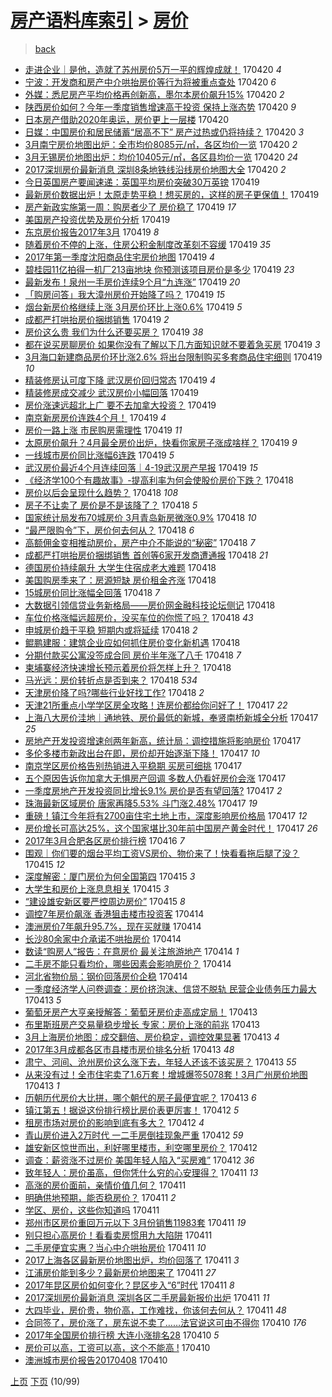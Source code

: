 [房产语料库索引](../../README.md)  > [房价](房价.md)
====
> [back](../README.md)

- [走进企业｜是他，造就了苏州房价5万一平的辉煌成就！](http://jkwz.applinzi.com/ittc/6958661145215894532.html#%E8%B5%B0%E8%BF%9B%E4%BC%81%E4%B8%9A%EF%BD%9C%E6%98%AF%E4%BB%96%EF%BC%8C%E9%80%A0%E5%B0%B1%E4%BA%86%E8%8B%8F%E5%B7%9E%E6%88%BF%E4%BB%B75%E4%B8%87%E4%B8%80%E5%B9%B3%E7%9A%84%E8%BE%89%E7%85%8C%E6%88%90%E5%B0%B1%EF%BC%81) 170420 *4* 
- [宁波：开发商和房产中介哄抬房价等行为将被重点查处](http://jkwz.applinzi.com/ittc/6958636652128896005.html#%E5%AE%81%E6%B3%A2%EF%BC%9A%E5%BC%80%E5%8F%91%E5%95%86%E5%92%8C%E6%88%BF%E4%BA%A7%E4%B8%AD%E4%BB%8B%E5%93%84%E6%8A%AC%E6%88%BF%E4%BB%B7%E7%AD%89%E8%A1%8C%E4%B8%BA%E5%B0%86%E8%A2%AB%E9%87%8D%E7%82%B9%E6%9F%A5%E5%A4%84) 170420 *6* 
- [外媒：悉尼房产平均价格再创新高，墨尔本房价飙升15%](http://jkwz.applinzi.com/ittc/6958633181791126533.html#%E5%A4%96%E5%AA%92%EF%BC%9A%E6%82%89%E5%B0%BC%E6%88%BF%E4%BA%A7%E5%B9%B3%E5%9D%87%E4%BB%B7%E6%A0%BC%E5%86%8D%E5%88%9B%E6%96%B0%E9%AB%98%EF%BC%8C%E5%A2%A8%E5%B0%94%E6%9C%AC%E6%88%BF%E4%BB%B7%E9%A3%99%E5%8D%8715%25) 170420 *2* 
- [陕西房价如何？今年一季度销售增速高于投资 保持上涨态势](http://jkwz.applinzi.com/ittc/6958620629816312837.html#%E9%99%95%E8%A5%BF%E6%88%BF%E4%BB%B7%E5%A6%82%E4%BD%95%EF%BC%9F%E4%BB%8A%E5%B9%B4%E4%B8%80%E5%AD%A3%E5%BA%A6%E9%94%80%E5%94%AE%E5%A2%9E%E9%80%9F%E9%AB%98%E4%BA%8E%E6%8A%95%E8%B5%84+%E4%BF%9D%E6%8C%81%E4%B8%8A%E6%B6%A8%E6%80%81%E5%8A%BF) 170420 *9* 
- [日本房产借助2020年奥运，房价更上一层楼](http://jkwz.applinzi.com/ittc/6958620490485728260.html#%E6%97%A5%E6%9C%AC%E6%88%BF%E4%BA%A7%E5%80%9F%E5%8A%A92020%E5%B9%B4%E5%A5%A5%E8%BF%90%EF%BC%8C%E6%88%BF%E4%BB%B7%E6%9B%B4%E4%B8%8A%E4%B8%80%E5%B1%82%E6%A5%BC) 170420  
- [日媒：中国房价和居民储蓄“居高不下” 房产过热或仍将持续？](http://jkwz.applinzi.com/ittc/6958571760243966981.html#%E6%97%A5%E5%AA%92%EF%BC%9A%E4%B8%AD%E5%9B%BD%E6%88%BF%E4%BB%B7%E5%92%8C%E5%B1%85%E6%B0%91%E5%82%A8%E8%93%84%E2%80%9C%E5%B1%85%E9%AB%98%E4%B8%8D%E4%B8%8B%E2%80%9D+%E6%88%BF%E4%BA%A7%E8%BF%87%E7%83%AD%E6%88%96%E4%BB%8D%E5%B0%86%E6%8C%81%E7%BB%AD%EF%BC%9F) 170420 *3* 
- [3月南宁房价地图出炉：全市均价8085元/㎡，各区均价一览](http://jkwz.applinzi.com/ittc/6958566446350205957.html#3%E6%9C%88%E5%8D%97%E5%AE%81%E6%88%BF%E4%BB%B7%E5%9C%B0%E5%9B%BE%E5%87%BA%E7%82%89%EF%BC%9A%E5%85%A8%E5%B8%82%E5%9D%87%E4%BB%B78085%E5%85%83%2F%E3%8E%A1%EF%BC%8C%E5%90%84%E5%8C%BA%E5%9D%87%E4%BB%B7%E4%B8%80%E8%A7%88) 170420 *2* 
- [3月无锡房价地图出炉：均价10405元/㎡，各区县均价一览](http://jkwz.applinzi.com/ittc/6958566055306855428.html#3%E6%9C%88%E6%97%A0%E9%94%A1%E6%88%BF%E4%BB%B7%E5%9C%B0%E5%9B%BE%E5%87%BA%E7%82%89%EF%BC%9A%E5%9D%87%E4%BB%B710405%E5%85%83%2F%E3%8E%A1%EF%BC%8C%E5%90%84%E5%8C%BA%E5%8E%BF%E5%9D%87%E4%BB%B7%E4%B8%80%E8%A7%88) 170420 *24* 
- [2017深圳房价最新消息 深圳8条地铁线沿线房价地图大全](http://jkwz.applinzi.com/ittc/6958520308188316676.html#2017%E6%B7%B1%E5%9C%B3%E6%88%BF%E4%BB%B7%E6%9C%80%E6%96%B0%E6%B6%88%E6%81%AF+%E6%B7%B1%E5%9C%B38%E6%9D%A1%E5%9C%B0%E9%93%81%E7%BA%BF%E6%B2%BF%E7%BA%BF%E6%88%BF%E4%BB%B7%E5%9C%B0%E5%9B%BE%E5%A4%A7%E5%85%A8) 170420 *2* 
- [今日英国房产要闻速递：英国平均房价突破30万英镑](http://jkwz.applinzi.com/ittc/6958388652672549892.html#%E4%BB%8A%E6%97%A5%E8%8B%B1%E5%9B%BD%E6%88%BF%E4%BA%A7%E8%A6%81%E9%97%BB%E9%80%9F%E9%80%92%EF%BC%9A%E8%8B%B1%E5%9B%BD%E5%B9%B3%E5%9D%87%E6%88%BF%E4%BB%B7%E7%AA%81%E7%A0%B430%E4%B8%87%E8%8B%B1%E9%95%91) 170419  
- [最新房价数据出炉！太原走势平稳！想买房的，这样的房子更保值！](http://jkwz.applinzi.com/ittc/6958363959873766404.html#%E6%9C%80%E6%96%B0%E6%88%BF%E4%BB%B7%E6%95%B0%E6%8D%AE%E5%87%BA%E7%82%89%EF%BC%81%E5%A4%AA%E5%8E%9F%E8%B5%B0%E5%8A%BF%E5%B9%B3%E7%A8%B3%EF%BC%81%E6%83%B3%E4%B9%B0%E6%88%BF%E7%9A%84%EF%BC%8C%E8%BF%99%E6%A0%B7%E7%9A%84%E6%88%BF%E5%AD%90%E6%9B%B4%E4%BF%9D%E5%80%BC%EF%BC%81) 170419  
- [房产新政实施第一周：购房者少了 房价稳了](http://jkwz.applinzi.com/ittc/6958335838160159749.html#%E6%88%BF%E4%BA%A7%E6%96%B0%E6%94%BF%E5%AE%9E%E6%96%BD%E7%AC%AC%E4%B8%80%E5%91%A8%EF%BC%9A%E8%B4%AD%E6%88%BF%E8%80%85%E5%B0%91%E4%BA%86+%E6%88%BF%E4%BB%B7%E7%A8%B3%E4%BA%86) 170419 *17* 
- [美国房产投资优势及房价分析](http://jkwz.applinzi.com/ittc/6958312651510776836.html#%E7%BE%8E%E5%9B%BD%E6%88%BF%E4%BA%A7%E6%8A%95%E8%B5%84%E4%BC%98%E5%8A%BF%E5%8F%8A%E6%88%BF%E4%BB%B7%E5%88%86%E6%9E%90) 170419  
- [东京房价报告2017年3月](http://jkwz.applinzi.com/ittc/6958300658011735045.html#%E4%B8%9C%E4%BA%AC%E6%88%BF%E4%BB%B7%E6%8A%A5%E5%91%8A2017%E5%B9%B43%E6%9C%88) 170419 *8* 
- [随着房价不停的上涨，住房公积金制度改革刻不容缓](http://jkwz.applinzi.com/ittc/6958295422698259460.html#%E9%9A%8F%E7%9D%80%E6%88%BF%E4%BB%B7%E4%B8%8D%E5%81%9C%E7%9A%84%E4%B8%8A%E6%B6%A8%EF%BC%8C%E4%BD%8F%E6%88%BF%E5%85%AC%E7%A7%AF%E9%87%91%E5%88%B6%E5%BA%A6%E6%94%B9%E9%9D%A9%E5%88%BB%E4%B8%8D%E5%AE%B9%E7%BC%93) 170419 *35* 
- [2017年第一季度沈阳商品住宅房价地图](http://jkwz.applinzi.com/ittc/6958293893845091333.html#2017%E5%B9%B4%E7%AC%AC%E4%B8%80%E5%AD%A3%E5%BA%A6%E6%B2%88%E9%98%B3%E5%95%86%E5%93%81%E4%BD%8F%E5%AE%85%E6%88%BF%E4%BB%B7%E5%9C%B0%E5%9B%BE) 170419 *4* 
- [碧桂园11亿拍得一机厂213亩地块 你预测该项目房价是多少](http://jkwz.applinzi.com/ittc/6958293741608633349.html#%E7%A2%A7%E6%A1%82%E5%9B%AD11%E4%BA%BF%E6%8B%8D%E5%BE%97%E4%B8%80%E6%9C%BA%E5%8E%82213%E4%BA%A9%E5%9C%B0%E5%9D%97+%E4%BD%A0%E9%A2%84%E6%B5%8B%E8%AF%A5%E9%A1%B9%E7%9B%AE%E6%88%BF%E4%BB%B7%E6%98%AF%E5%A4%9A%E5%B0%91) 170419 *23* 
- [最新发布！泉州一手房价连续9个月“九连涨”](http://jkwz.applinzi.com/ittc/6958288849426973700.html#%E6%9C%80%E6%96%B0%E5%8F%91%E5%B8%83%EF%BC%81%E6%B3%89%E5%B7%9E%E4%B8%80%E6%89%8B%E6%88%BF%E4%BB%B7%E8%BF%9E%E7%BB%AD9%E4%B8%AA%E6%9C%88%E2%80%9C%E4%B9%9D%E8%BF%9E%E6%B6%A8%E2%80%9D) 170419 *20* 
- [「购房问答」我大漳州房价开始降了吗？](http://jkwz.applinzi.com/ittc/6958282433769243653.html#%E3%80%8C%E8%B4%AD%E6%88%BF%E9%97%AE%E7%AD%94%E3%80%8D%E6%88%91%E5%A4%A7%E6%BC%B3%E5%B7%9E%E6%88%BF%E4%BB%B7%E5%BC%80%E5%A7%8B%E9%99%8D%E4%BA%86%E5%90%97%EF%BC%9F) 170419 *15* 
- [烟台新房价格继续上涨 3月房价环比上涨0.6%](http://jkwz.applinzi.com/ittc/6958268620806292485.html#%E7%83%9F%E5%8F%B0%E6%96%B0%E6%88%BF%E4%BB%B7%E6%A0%BC%E7%BB%A7%E7%BB%AD%E4%B8%8A%E6%B6%A8+3%E6%9C%88%E6%88%BF%E4%BB%B7%E7%8E%AF%E6%AF%94%E4%B8%8A%E6%B6%A80.6%25) 170419 *5* 
- [成都严打哄抬房价捆绑销售](http://jkwz.applinzi.com/ittc/6958202339394585604.html#%E6%88%90%E9%83%BD%E4%B8%A5%E6%89%93%E5%93%84%E6%8A%AC%E6%88%BF%E4%BB%B7%E6%8D%86%E7%BB%91%E9%94%80%E5%94%AE) 170419 *2* 
- [房价这么贵 我们为什么还要买房？](http://jkwz.applinzi.com/ittc/6958215486213981189.html#%E6%88%BF%E4%BB%B7%E8%BF%99%E4%B9%88%E8%B4%B5+%E6%88%91%E4%BB%AC%E4%B8%BA%E4%BB%80%E4%B9%88%E8%BF%98%E8%A6%81%E4%B9%B0%E6%88%BF%EF%BC%9F) 170419 *38* 
- [都在说买房聊房价 如果你没有了解以下几方面知识就不要着急买房](http://jkwz.applinzi.com/ittc/6958209953927005188.html#%E9%83%BD%E5%9C%A8%E8%AF%B4%E4%B9%B0%E6%88%BF%E8%81%8A%E6%88%BF%E4%BB%B7+%E5%A6%82%E6%9E%9C%E4%BD%A0%E6%B2%A1%E6%9C%89%E4%BA%86%E8%A7%A3%E4%BB%A5%E4%B8%8B%E5%87%A0%E6%96%B9%E9%9D%A2%E7%9F%A5%E8%AF%86%E5%B0%B1%E4%B8%8D%E8%A6%81%E7%9D%80%E6%80%A5%E4%B9%B0%E6%88%BF) 170419 *3* 
- [3月海口新建商品房价环比涨2.6% 将出台限制购买多套商品住宅细则](http://jkwz.applinzi.com/ittc/6958184139642635269.html#3%E6%9C%88%E6%B5%B7%E5%8F%A3%E6%96%B0%E5%BB%BA%E5%95%86%E5%93%81%E6%88%BF%E4%BB%B7%E7%8E%AF%E6%AF%94%E6%B6%A82.6%25+%E5%B0%86%E5%87%BA%E5%8F%B0%E9%99%90%E5%88%B6%E8%B4%AD%E4%B9%B0%E5%A4%9A%E5%A5%97%E5%95%86%E5%93%81%E4%BD%8F%E5%AE%85%E7%BB%86%E5%88%99) 170419 *10* 
- [精装修房认可度下降 武汉房价回归常态](http://jkwz.applinzi.com/ittc/6958178666835084292.html#%E7%B2%BE%E8%A3%85%E4%BF%AE%E6%88%BF%E8%AE%A4%E5%8F%AF%E5%BA%A6%E4%B8%8B%E9%99%8D+%E6%AD%A6%E6%B1%89%E6%88%BF%E4%BB%B7%E5%9B%9E%E5%BD%92%E5%B8%B8%E6%80%81) 170419 *4* 
- [精装修房成交减少 武汉房价小幅回落](http://jkwz.applinzi.com/ittc/6958178666927358981.html#%E7%B2%BE%E8%A3%85%E4%BF%AE%E6%88%BF%E6%88%90%E4%BA%A4%E5%87%8F%E5%B0%91+%E6%AD%A6%E6%B1%89%E6%88%BF%E4%BB%B7%E5%B0%8F%E5%B9%85%E5%9B%9E%E8%90%BD) 170419  
- [房价涨速远超北上广 要不去加拿大投资？](http://jkwz.applinzi.com/ittc/6958176957496820740.html#%E6%88%BF%E4%BB%B7%E6%B6%A8%E9%80%9F%E8%BF%9C%E8%B6%85%E5%8C%97%E4%B8%8A%E5%B9%BF+%E8%A6%81%E4%B8%8D%E5%8E%BB%E5%8A%A0%E6%8B%BF%E5%A4%A7%E6%8A%95%E8%B5%84%EF%BC%9F) 170419  
- [南京新房房价连跌4个月！](http://jkwz.applinzi.com/ittc/6958172714396288004.html#%E5%8D%97%E4%BA%AC%E6%96%B0%E6%88%BF%E6%88%BF%E4%BB%B7%E8%BF%9E%E8%B7%8C4%E4%B8%AA%E6%9C%88%EF%BC%81) 170419 *4* 
- [房价一路上涨 市民购房需理性](http://jkwz.applinzi.com/ittc/6958169837141509125.html#%E6%88%BF%E4%BB%B7%E4%B8%80%E8%B7%AF%E4%B8%8A%E6%B6%A8+%E5%B8%82%E6%B0%91%E8%B4%AD%E6%88%BF%E9%9C%80%E7%90%86%E6%80%A7) 170419 *11* 
- [太原房价飙升？4月最全房价出炉，快看你家房子涨成啥样？](http://jkwz.applinzi.com/ittc/6958169343954256901.html#%E5%A4%AA%E5%8E%9F%E6%88%BF%E4%BB%B7%E9%A3%99%E5%8D%87%EF%BC%9F4%E6%9C%88%E6%9C%80%E5%85%A8%E6%88%BF%E4%BB%B7%E5%87%BA%E7%82%89%EF%BC%8C%E5%BF%AB%E7%9C%8B%E4%BD%A0%E5%AE%B6%E6%88%BF%E5%AD%90%E6%B6%A8%E6%88%90%E5%95%A5%E6%A0%B7%EF%BC%9F) 170419 *9* 
- [一线城市房价同比涨幅6连跌](http://jkwz.applinzi.com/ittc/6958162321548510212.html#%E4%B8%80%E7%BA%BF%E5%9F%8E%E5%B8%82%E6%88%BF%E4%BB%B7%E5%90%8C%E6%AF%94%E6%B6%A8%E5%B9%856%E8%BF%9E%E8%B7%8C) 170419 *5* 
- [武汉房价最近4个月连续回落｜4-19武汉房产早报](http://jkwz.applinzi.com/ittc/6958147732249248772.html#%E6%AD%A6%E6%B1%89%E6%88%BF%E4%BB%B7%E6%9C%80%E8%BF%914%E4%B8%AA%E6%9C%88%E8%BF%9E%E7%BB%AD%E5%9B%9E%E8%90%BD%EF%BD%9C4-19%E6%AD%A6%E6%B1%89%E6%88%BF%E4%BA%A7%E6%97%A9%E6%8A%A5) 170419 *15* 
- [《经济学100个有趣故事》-提高利率为何会使股价房价下跌？](http://jkwz.applinzi.com/ittc/6958007656974386180.html#%E3%80%8A%E7%BB%8F%E6%B5%8E%E5%AD%A6100%E4%B8%AA%E6%9C%89%E8%B6%A3%E6%95%85%E4%BA%8B%E3%80%8B-%E6%8F%90%E9%AB%98%E5%88%A9%E7%8E%87%E4%B8%BA%E4%BD%95%E4%BC%9A%E4%BD%BF%E8%82%A1%E4%BB%B7%E6%88%BF%E4%BB%B7%E4%B8%8B%E8%B7%8C%EF%BC%9F) 170418  
- [房价以后会呈现什么趋势？](http://jkwz.applinzi.com/ittc/6957985101118964741.html#%E6%88%BF%E4%BB%B7%E4%BB%A5%E5%90%8E%E4%BC%9A%E5%91%88%E7%8E%B0%E4%BB%80%E4%B9%88%E8%B6%8B%E5%8A%BF%EF%BC%9F) 170418 *108* 
- [房子不让卖了 房价是不是该降了？](http://jkwz.applinzi.com/ittc/6957971036036400132.html#%E6%88%BF%E5%AD%90%E4%B8%8D%E8%AE%A9%E5%8D%96%E4%BA%86+%E6%88%BF%E4%BB%B7%E6%98%AF%E4%B8%8D%E6%98%AF%E8%AF%A5%E9%99%8D%E4%BA%86%EF%BC%9F) 170418 *5* 
- [国家统计局发布70城房价 3月青岛新房微涨0.9%](http://jkwz.applinzi.com/ittc/6957926955608441860.html#%E5%9B%BD%E5%AE%B6%E7%BB%9F%E8%AE%A1%E5%B1%80%E5%8F%91%E5%B8%8370%E5%9F%8E%E6%88%BF%E4%BB%B7+3%E6%9C%88%E9%9D%92%E5%B2%9B%E6%96%B0%E6%88%BF%E5%BE%AE%E6%B6%A80.9%25) 170418 *10* 
- [“最严限购令”下，房价何去何从？](http://jkwz.applinzi.com/ittc/6957923329209009156.html#%E2%80%9C%E6%9C%80%E4%B8%A5%E9%99%90%E8%B4%AD%E4%BB%A4%E2%80%9D%E4%B8%8B%EF%BC%8C%E6%88%BF%E4%BB%B7%E4%BD%95%E5%8E%BB%E4%BD%95%E4%BB%8E%EF%BC%9F) 170418 *6* 
- [高额佣金变相推动房价，房产中介不能说的“秘密”](http://jkwz.applinzi.com/ittc/6957904725763687429.html#%E9%AB%98%E9%A2%9D%E4%BD%A3%E9%87%91%E5%8F%98%E7%9B%B8%E6%8E%A8%E5%8A%A8%E6%88%BF%E4%BB%B7%EF%BC%8C%E6%88%BF%E4%BA%A7%E4%B8%AD%E4%BB%8B%E4%B8%8D%E8%83%BD%E8%AF%B4%E7%9A%84%E2%80%9C%E7%A7%98%E5%AF%86%E2%80%9D) 170418 *7* 
- [成都严打哄抬房价捆绑销售 首创等6家开发商遭通报](http://jkwz.applinzi.com/ittc/6957904420560962565.html#%E6%88%90%E9%83%BD%E4%B8%A5%E6%89%93%E5%93%84%E6%8A%AC%E6%88%BF%E4%BB%B7%E6%8D%86%E7%BB%91%E9%94%80%E5%94%AE+%E9%A6%96%E5%88%9B%E7%AD%896%E5%AE%B6%E5%BC%80%E5%8F%91%E5%95%86%E9%81%AD%E9%80%9A%E6%8A%A5) 170418 *21* 
- [德国房价持续飙升 大学生住宿成老大难题](http://jkwz.applinzi.com/ittc/6957883146543563780.html#%E5%BE%B7%E5%9B%BD%E6%88%BF%E4%BB%B7%E6%8C%81%E7%BB%AD%E9%A3%99%E5%8D%87+%E5%A4%A7%E5%AD%A6%E7%94%9F%E4%BD%8F%E5%AE%BF%E6%88%90%E8%80%81%E5%A4%A7%E9%9A%BE%E9%A2%98) 170418  
- [美国购房季来了：房源短缺 房价租金齐涨](http://jkwz.applinzi.com/ittc/6957872199280100357.html#%E7%BE%8E%E5%9B%BD%E8%B4%AD%E6%88%BF%E5%AD%A3%E6%9D%A5%E4%BA%86%EF%BC%9A%E6%88%BF%E6%BA%90%E7%9F%AD%E7%BC%BA+%E6%88%BF%E4%BB%B7%E7%A7%9F%E9%87%91%E9%BD%90%E6%B6%A8) 170418  
- [15城房价同比涨幅全回落](http://jkwz.applinzi.com/ittc/6957865967152530436.html#15%E5%9F%8E%E6%88%BF%E4%BB%B7%E5%90%8C%E6%AF%94%E6%B6%A8%E5%B9%85%E5%85%A8%E5%9B%9E%E8%90%BD) 170418 *7* 
- [大数据引领信贷业务新格局——房价网金融科技论坛侧记](http://jkwz.applinzi.com/ittc/6957837050249217029.html#%E5%A4%A7%E6%95%B0%E6%8D%AE%E5%BC%95%E9%A2%86%E4%BF%A1%E8%B4%B7%E4%B8%9A%E5%8A%A1%E6%96%B0%E6%A0%BC%E5%B1%80%E2%80%94%E2%80%94%E6%88%BF%E4%BB%B7%E7%BD%91%E9%87%91%E8%9E%8D%E7%A7%91%E6%8A%80%E8%AE%BA%E5%9D%9B%E4%BE%A7%E8%AE%B0) 170418  
- [车位价格涨幅远超房价，没买车位的你慌了吗？](http://jkwz.applinzi.com/ittc/6957836624653190149.html#%E8%BD%A6%E4%BD%8D%E4%BB%B7%E6%A0%BC%E6%B6%A8%E5%B9%85%E8%BF%9C%E8%B6%85%E6%88%BF%E4%BB%B7%EF%BC%8C%E6%B2%A1%E4%B9%B0%E8%BD%A6%E4%BD%8D%E7%9A%84%E4%BD%A0%E6%85%8C%E4%BA%86%E5%90%97%EF%BC%9F) 170418 *43* 
- [申城房价趋于平稳 短期内或将延续](http://jkwz.applinzi.com/ittc/6957823072856966149.html#%E7%94%B3%E5%9F%8E%E6%88%BF%E4%BB%B7%E8%B6%8B%E4%BA%8E%E5%B9%B3%E7%A8%B3+%E7%9F%AD%E6%9C%9F%E5%86%85%E6%88%96%E5%B0%86%E5%BB%B6%E7%BB%AD) 170418 *2* 
- [鲲鹏建服：建筑企业应如何抓住房价变化新机遇](http://jkwz.applinzi.com/ittc/6957816024937268228.html#%E9%B2%B2%E9%B9%8F%E5%BB%BA%E6%9C%8D%EF%BC%9A%E5%BB%BA%E7%AD%91%E4%BC%81%E4%B8%9A%E5%BA%94%E5%A6%82%E4%BD%95%E6%8A%93%E4%BD%8F%E6%88%BF%E4%BB%B7%E5%8F%98%E5%8C%96%E6%96%B0%E6%9C%BA%E9%81%87) 170418  
- [分期付款买公寓没签成合同 房价半年涨了八千](http://jkwz.applinzi.com/ittc/6957809899688952837.html#%E5%88%86%E6%9C%9F%E4%BB%98%E6%AC%BE%E4%B9%B0%E5%85%AC%E5%AF%93%E6%B2%A1%E7%AD%BE%E6%88%90%E5%90%88%E5%90%8C+%E6%88%BF%E4%BB%B7%E5%8D%8A%E5%B9%B4%E6%B6%A8%E4%BA%86%E5%85%AB%E5%8D%83) 170418 *7* 
- [柬埔寨经济快速增长预示着房价将怎样上升？](http://jkwz.applinzi.com/ittc/6957807830412297220.html#%E6%9F%AC%E5%9F%94%E5%AF%A8%E7%BB%8F%E6%B5%8E%E5%BF%AB%E9%80%9F%E5%A2%9E%E9%95%BF%E9%A2%84%E7%A4%BA%E7%9D%80%E6%88%BF%E4%BB%B7%E5%B0%86%E6%80%8E%E6%A0%B7%E4%B8%8A%E5%8D%87%EF%BC%9F) 170418  
- [马光远：房价转折点是否到来？](http://jkwz.applinzi.com/ittc/6957764644184785924.html#%E9%A9%AC%E5%85%89%E8%BF%9C%EF%BC%9A%E6%88%BF%E4%BB%B7%E8%BD%AC%E6%8A%98%E7%82%B9%E6%98%AF%E5%90%A6%E5%88%B0%E6%9D%A5%EF%BC%9F) 170418 *534* 
- [天津房价降了吗?哪些行业好找工作?](http://jkwz.applinzi.com/ittc/6957761841580213253.html#%E5%A4%A9%E6%B4%A5%E6%88%BF%E4%BB%B7%E9%99%8D%E4%BA%86%E5%90%97%3F%E5%93%AA%E4%BA%9B%E8%A1%8C%E4%B8%9A%E5%A5%BD%E6%89%BE%E5%B7%A5%E4%BD%9C%3F) 170418 *2* 
- [天津21所重点小学学区房全攻略！连房价都给你问好了！](http://jkwz.applinzi.com/ittc/6957638603713807365.html#%E5%A4%A9%E6%B4%A521%E6%89%80%E9%87%8D%E7%82%B9%E5%B0%8F%E5%AD%A6%E5%AD%A6%E5%8C%BA%E6%88%BF%E5%85%A8%E6%94%BB%E7%95%A5%EF%BC%81%E8%BF%9E%E6%88%BF%E4%BB%B7%E9%83%BD%E7%BB%99%E4%BD%A0%E9%97%AE%E5%A5%BD%E4%BA%86%EF%BC%81) 170417 *22* 
- [上海八大房价洼地｜通地铁、房价最低的新城，奉贤南桥新城全分析](http://jkwz.applinzi.com/ittc/6957624421194925060.html#%E4%B8%8A%E6%B5%B7%E5%85%AB%E5%A4%A7%E6%88%BF%E4%BB%B7%E6%B4%BC%E5%9C%B0%EF%BD%9C%E9%80%9A%E5%9C%B0%E9%93%81%E3%80%81%E6%88%BF%E4%BB%B7%E6%9C%80%E4%BD%8E%E7%9A%84%E6%96%B0%E5%9F%8E%EF%BC%8C%E5%A5%89%E8%B4%A4%E5%8D%97%E6%A1%A5%E6%96%B0%E5%9F%8E%E5%85%A8%E5%88%86%E6%9E%90) 170417 *25* 
- [房地产开发投资增速创两年新高，统计局：调控措施将影响房价](http://jkwz.applinzi.com/ittc/6957608671247860741.html#%E6%88%BF%E5%9C%B0%E4%BA%A7%E5%BC%80%E5%8F%91%E6%8A%95%E8%B5%84%E5%A2%9E%E9%80%9F%E5%88%9B%E4%B8%A4%E5%B9%B4%E6%96%B0%E9%AB%98%EF%BC%8C%E7%BB%9F%E8%AE%A1%E5%B1%80%EF%BC%9A%E8%B0%83%E6%8E%A7%E6%8E%AA%E6%96%BD%E5%B0%86%E5%BD%B1%E5%93%8D%E6%88%BF%E4%BB%B7) 170417  
- [多伦多楼市新政出台在即，房价却开始逐渐下降！](http://jkwz.applinzi.com/ittc/6957598645204550661.html#%E5%A4%9A%E4%BC%A6%E5%A4%9A%E6%A5%BC%E5%B8%82%E6%96%B0%E6%94%BF%E5%87%BA%E5%8F%B0%E5%9C%A8%E5%8D%B3%EF%BC%8C%E6%88%BF%E4%BB%B7%E5%8D%B4%E5%BC%80%E5%A7%8B%E9%80%90%E6%B8%90%E4%B8%8B%E9%99%8D%EF%BC%81) 170417 *10* 
- [南京学区房价格告别热销进入平稳期 买房可细挑](http://jkwz.applinzi.com/ittc/6957548443672249349.html#%E5%8D%97%E4%BA%AC%E5%AD%A6%E5%8C%BA%E6%88%BF%E4%BB%B7%E6%A0%BC%E5%91%8A%E5%88%AB%E7%83%AD%E9%94%80%E8%BF%9B%E5%85%A5%E5%B9%B3%E7%A8%B3%E6%9C%9F+%E4%B9%B0%E6%88%BF%E5%8F%AF%E7%BB%86%E6%8C%91) 170417  
- [五个原因告诉你加拿大无惧房产回调 多数人仍看好房价会涨](http://jkwz.applinzi.com/ittc/6957475624980579332.html#%E4%BA%94%E4%B8%AA%E5%8E%9F%E5%9B%A0%E5%91%8A%E8%AF%89%E4%BD%A0%E5%8A%A0%E6%8B%BF%E5%A4%A7%E6%97%A0%E6%83%A7%E6%88%BF%E4%BA%A7%E5%9B%9E%E8%B0%83+%E5%A4%9A%E6%95%B0%E4%BA%BA%E4%BB%8D%E7%9C%8B%E5%A5%BD%E6%88%BF%E4%BB%B7%E4%BC%9A%E6%B6%A8) 170417  
- [一季度房地产开发投资同比增长9.1% 房价是否有望回落?](http://jkwz.applinzi.com/ittc/6957466697610036229.html#%E4%B8%80%E5%AD%A3%E5%BA%A6%E6%88%BF%E5%9C%B0%E4%BA%A7%E5%BC%80%E5%8F%91%E6%8A%95%E8%B5%84%E5%90%8C%E6%AF%94%E5%A2%9E%E9%95%BF9.1%25+%E6%88%BF%E4%BB%B7%E6%98%AF%E5%90%A6%E6%9C%89%E6%9C%9B%E5%9B%9E%E8%90%BD%3F) 170417 *2* 
- [珠海最新区域房价 唐家再降5.53% 斗门涨2.48%](http://jkwz.applinzi.com/ittc/6957455829757330437.html#%E7%8F%A0%E6%B5%B7%E6%9C%80%E6%96%B0%E5%8C%BA%E5%9F%9F%E6%88%BF%E4%BB%B7+%E5%94%90%E5%AE%B6%E5%86%8D%E9%99%8D5.53%25+%E6%96%97%E9%97%A8%E6%B6%A82.48%25) 170417 *19* 
- [重磅！镇江今年将有2700亩住宅土地上市，深度影响房价格局](http://jkwz.applinzi.com/ittc/6957432229490852868.html#%E9%87%8D%E7%A3%85%EF%BC%81%E9%95%87%E6%B1%9F%E4%BB%8A%E5%B9%B4%E5%B0%86%E6%9C%892700%E4%BA%A9%E4%BD%8F%E5%AE%85%E5%9C%9F%E5%9C%B0%E4%B8%8A%E5%B8%82%EF%BC%8C%E6%B7%B1%E5%BA%A6%E5%BD%B1%E5%93%8D%E6%88%BF%E4%BB%B7%E6%A0%BC%E5%B1%80) 170417 *12* 
- [房价增长可高达25%，这个国家堪比30年前中国房产黄金时代！](http://jkwz.applinzi.com/ittc/6957424731744633860.html#%E6%88%BF%E4%BB%B7%E5%A2%9E%E9%95%BF%E5%8F%AF%E9%AB%98%E8%BE%BE25%25%EF%BC%8C%E8%BF%99%E4%B8%AA%E5%9B%BD%E5%AE%B6%E5%A0%AA%E6%AF%9430%E5%B9%B4%E5%89%8D%E4%B8%AD%E5%9B%BD%E6%88%BF%E4%BA%A7%E9%BB%84%E9%87%91%E6%97%B6%E4%BB%A3%EF%BC%81) 170417 *26* 
- [2017年3月合肥各区房价排行榜](http://jkwz.applinzi.com/ittc/6957081184415777796.html#2017%E5%B9%B43%E6%9C%88%E5%90%88%E8%82%A5%E5%90%84%E5%8C%BA%E6%88%BF%E4%BB%B7%E6%8E%92%E8%A1%8C%E6%A6%9C) 170416 *7* 
- [围观｜你们要的烟台平均工资VS房价、物价来了！快看看拖后腿了没？](http://jkwz.applinzi.com/ittc/6956767148008539141.html#%E5%9B%B4%E8%A7%82%EF%BD%9C%E4%BD%A0%E4%BB%AC%E8%A6%81%E7%9A%84%E7%83%9F%E5%8F%B0%E5%B9%B3%E5%9D%87%E5%B7%A5%E8%B5%84VS%E6%88%BF%E4%BB%B7%E3%80%81%E7%89%A9%E4%BB%B7%E6%9D%A5%E4%BA%86%EF%BC%81%E5%BF%AB%E7%9C%8B%E7%9C%8B%E6%8B%96%E5%90%8E%E8%85%BF%E4%BA%86%E6%B2%A1%EF%BC%9F) 170415 *12* 
- [深度解密：厦门房价为何全国第四](http://jkwz.applinzi.com/ittc/6956390297931088901.html#%E6%B7%B1%E5%BA%A6%E8%A7%A3%E5%AF%86%EF%BC%9A%E5%8E%A6%E9%97%A8%E6%88%BF%E4%BB%B7%E4%B8%BA%E4%BD%95%E5%85%A8%E5%9B%BD%E7%AC%AC%E5%9B%9B) 170415 *3* 
- [大学生和房价上涨息息相关](http://jkwz.applinzi.com/ittc/6956660467706627077.html#%E5%A4%A7%E5%AD%A6%E7%94%9F%E5%92%8C%E6%88%BF%E4%BB%B7%E4%B8%8A%E6%B6%A8%E6%81%AF%E6%81%AF%E7%9B%B8%E5%85%B3) 170415 *3* 
- [“建设雄安新区要严控周边房价”](http://jkwz.applinzi.com/ittc/6956580337617470468.html#%E2%80%9C%E5%BB%BA%E8%AE%BE%E9%9B%84%E5%AE%89%E6%96%B0%E5%8C%BA%E8%A6%81%E4%B8%A5%E6%8E%A7%E5%91%A8%E8%BE%B9%E6%88%BF%E4%BB%B7%E2%80%9D) 170415 *8* 
- [调控7年房价飙涨 香港狙击楼市投资客](http://jkwz.applinzi.com/ittc/6956498098141529092.html#%E8%B0%83%E6%8E%A77%E5%B9%B4%E6%88%BF%E4%BB%B7%E9%A3%99%E6%B6%A8+%E9%A6%99%E6%B8%AF%E7%8B%99%E5%87%BB%E6%A5%BC%E5%B8%82%E6%8A%95%E8%B5%84%E5%AE%A2) 170414  
- [澳洲房价7年飙升95.7%，现在买就赚](http://jkwz.applinzi.com/ittc/6955668742037062661.html#%E6%BE%B3%E6%B4%B2%E6%88%BF%E4%BB%B77%E5%B9%B4%E9%A3%99%E5%8D%8795.7%25%EF%BC%8C%E7%8E%B0%E5%9C%A8%E4%B9%B0%E5%B0%B1%E8%B5%9A) 170414  
- [长沙80余家中介承诺不哄抬房价](http://jkwz.applinzi.com/ittc/6956415841221477380.html#%E9%95%BF%E6%B2%9980%E4%BD%99%E5%AE%B6%E4%B8%AD%E4%BB%8B%E6%89%BF%E8%AF%BA%E4%B8%8D%E5%93%84%E6%8A%AC%E6%88%BF%E4%BB%B7) 170414  
- [数读“购房人”报告：在意房价 最关注旅游地产](http://jkwz.applinzi.com/ittc/6956348247420437508.html#%E6%95%B0%E8%AF%BB%E2%80%9C%E8%B4%AD%E6%88%BF%E4%BA%BA%E2%80%9D%E6%8A%A5%E5%91%8A%EF%BC%9A%E5%9C%A8%E6%84%8F%E6%88%BF%E4%BB%B7+%E6%9C%80%E5%85%B3%E6%B3%A8%E6%97%85%E6%B8%B8%E5%9C%B0%E4%BA%A7) 170414 *1* 
- [二手房不能只看均价，哪些因素会影响房价？](http://jkwz.applinzi.com/ittc/6956331023112602629.html#%E4%BA%8C%E6%89%8B%E6%88%BF%E4%B8%8D%E8%83%BD%E5%8F%AA%E7%9C%8B%E5%9D%87%E4%BB%B7%EF%BC%8C%E5%93%AA%E4%BA%9B%E5%9B%A0%E7%B4%A0%E4%BC%9A%E5%BD%B1%E5%93%8D%E6%88%BF%E4%BB%B7%EF%BC%9F) 170414  
- [河北省物价局：钢价回落房价企稳](http://jkwz.applinzi.com/ittc/6956281401115673604.html#%E6%B2%B3%E5%8C%97%E7%9C%81%E7%89%A9%E4%BB%B7%E5%B1%80%EF%BC%9A%E9%92%A2%E4%BB%B7%E5%9B%9E%E8%90%BD%E6%88%BF%E4%BB%B7%E4%BC%81%E7%A8%B3) 170414  
- [一季度经济学人问卷调查：房价挤泡沫、信贷不脱轨 民营企业债务压力最大](http://jkwz.applinzi.com/ittc/6956094171659125765.html#%E4%B8%80%E5%AD%A3%E5%BA%A6%E7%BB%8F%E6%B5%8E%E5%AD%A6%E4%BA%BA%E9%97%AE%E5%8D%B7%E8%B0%83%E6%9F%A5%EF%BC%9A%E6%88%BF%E4%BB%B7%E6%8C%A4%E6%B3%A1%E6%B2%AB%E3%80%81%E4%BF%A1%E8%B4%B7%E4%B8%8D%E8%84%B1%E8%BD%A8+%E6%B0%91%E8%90%A5%E4%BC%81%E4%B8%9A%E5%80%BA%E5%8A%A1%E5%8E%8B%E5%8A%9B%E6%9C%80%E5%A4%A7) 170413 *5* 
- [葡萄牙房产大亨亲授解答：葡萄牙房价走高成定局！](http://jkwz.applinzi.com/ittc/6956069188014703621.html#%E8%91%A1%E8%90%84%E7%89%99%E6%88%BF%E4%BA%A7%E5%A4%A7%E4%BA%A8%E4%BA%B2%E6%8E%88%E8%A7%A3%E7%AD%94%EF%BC%9A%E8%91%A1%E8%90%84%E7%89%99%E6%88%BF%E4%BB%B7%E8%B5%B0%E9%AB%98%E6%88%90%E5%AE%9A%E5%B1%80%EF%BC%81) 170413  
- [布里斯班房产交易量稳步增长 专家：房价上涨的前兆](http://jkwz.applinzi.com/ittc/6956042421304558597.html#%E5%B8%83%E9%87%8C%E6%96%AF%E7%8F%AD%E6%88%BF%E4%BA%A7%E4%BA%A4%E6%98%93%E9%87%8F%E7%A8%B3%E6%AD%A5%E5%A2%9E%E9%95%BF+%E4%B8%93%E5%AE%B6%EF%BC%9A%E6%88%BF%E4%BB%B7%E4%B8%8A%E6%B6%A8%E7%9A%84%E5%89%8D%E5%85%86) 170413  
- [3月上海房价地图：成交翻倍、房价稳定，调控效果显著](http://jkwz.applinzi.com/ittc/6956018546801902596.html#3%E6%9C%88%E4%B8%8A%E6%B5%B7%E6%88%BF%E4%BB%B7%E5%9C%B0%E5%9B%BE%EF%BC%9A%E6%88%90%E4%BA%A4%E7%BF%BB%E5%80%8D%E3%80%81%E6%88%BF%E4%BB%B7%E7%A8%B3%E5%AE%9A%EF%BC%8C%E8%B0%83%E6%8E%A7%E6%95%88%E6%9E%9C%E6%98%BE%E8%91%97) 170413 *4* 
- [2017年3月成都各区市县楼市房价排名分析](http://jkwz.applinzi.com/ittc/6956009726818124804.html#2017%E5%B9%B43%E6%9C%88%E6%88%90%E9%83%BD%E5%90%84%E5%8C%BA%E5%B8%82%E5%8E%BF%E6%A5%BC%E5%B8%82%E6%88%BF%E4%BB%B7%E6%8E%92%E5%90%8D%E5%88%86%E6%9E%90) 170413 *48* 
- [肃宁、河间、沧州房价这么涨下去，年轻人还该不该买房？](http://jkwz.applinzi.com/ittc/6956008527536587781.html#%E8%82%83%E5%AE%81%E3%80%81%E6%B2%B3%E9%97%B4%E3%80%81%E6%B2%A7%E5%B7%9E%E6%88%BF%E4%BB%B7%E8%BF%99%E4%B9%88%E6%B6%A8%E4%B8%8B%E5%8E%BB%EF%BC%8C%E5%B9%B4%E8%BD%BB%E4%BA%BA%E8%BF%98%E8%AF%A5%E4%B8%8D%E8%AF%A5%E4%B9%B0%E6%88%BF%EF%BC%9F) 170413 *55* 
- [从来没有过！全市住宅卖了1.6万套！增城爆签5078套！3月广州房价地图](http://jkwz.applinzi.com/ittc/6955999954521818117.html#%E4%BB%8E%E6%9D%A5%E6%B2%A1%E6%9C%89%E8%BF%87%EF%BC%81%E5%85%A8%E5%B8%82%E4%BD%8F%E5%AE%85%E5%8D%96%E4%BA%861.6%E4%B8%87%E5%A5%97%EF%BC%81%E5%A2%9E%E5%9F%8E%E7%88%86%E7%AD%BE5078%E5%A5%97%EF%BC%813%E6%9C%88%E5%B9%BF%E5%B7%9E%E6%88%BF%E4%BB%B7%E5%9C%B0%E5%9B%BE) 170413 *1* 
- [历朝历代房价大比拼，哪个朝代的房子最便宜呢？](http://jkwz.applinzi.com/ittc/6955667450719896581.html#%E5%8E%86%E6%9C%9D%E5%8E%86%E4%BB%A3%E6%88%BF%E4%BB%B7%E5%A4%A7%E6%AF%94%E6%8B%BC%EF%BC%8C%E5%93%AA%E4%B8%AA%E6%9C%9D%E4%BB%A3%E7%9A%84%E6%88%BF%E5%AD%90%E6%9C%80%E4%BE%BF%E5%AE%9C%E5%91%A2%EF%BC%9F) 170413 *6* 
- [镇江第五！据说这份排行榜比房价表更厉害！](http://jkwz.applinzi.com/ittc/6955767736926995460.html#%E9%95%87%E6%B1%9F%E7%AC%AC%E4%BA%94%EF%BC%81%E6%8D%AE%E8%AF%B4%E8%BF%99%E4%BB%BD%E6%8E%92%E8%A1%8C%E6%A6%9C%E6%AF%94%E6%88%BF%E4%BB%B7%E8%A1%A8%E6%9B%B4%E5%8E%89%E5%AE%B3%EF%BC%81) 170412 *5* 
- [租房市场对房价的影响到底有多大？](http://jkwz.applinzi.com/ittc/6955748801791919109.html#%E7%A7%9F%E6%88%BF%E5%B8%82%E5%9C%BA%E5%AF%B9%E6%88%BF%E4%BB%B7%E7%9A%84%E5%BD%B1%E5%93%8D%E5%88%B0%E5%BA%95%E6%9C%89%E5%A4%9A%E5%A4%A7%EF%BC%9F) 170412 *4* 
- [青山房价进入2万时代 一二手房倒挂现象严重](http://jkwz.applinzi.com/ittc/6955682723241919493.html#%E9%9D%92%E5%B1%B1%E6%88%BF%E4%BB%B7%E8%BF%9B%E5%85%A52%E4%B8%87%E6%97%B6%E4%BB%A3+%E4%B8%80%E4%BA%8C%E6%89%8B%E6%88%BF%E5%80%92%E6%8C%82%E7%8E%B0%E8%B1%A1%E4%B8%A5%E9%87%8D) 170412 *59* 
- [雄安新区惊世而出，利好哪里楼市，利空哪里房价？](http://jkwz.applinzi.com/ittc/6955631703983916037.html#%E9%9B%84%E5%AE%89%E6%96%B0%E5%8C%BA%E6%83%8A%E4%B8%96%E8%80%8C%E5%87%BA%EF%BC%8C%E5%88%A9%E5%A5%BD%E5%93%AA%E9%87%8C%E6%A5%BC%E5%B8%82%EF%BC%8C%E5%88%A9%E7%A9%BA%E5%93%AA%E9%87%8C%E6%88%BF%E4%BB%B7%EF%BC%9F) 170412  
- [调查：薪资涨不过房价 美国年轻人陷入“买房难”](http://jkwz.applinzi.com/ittc/6955577383888356356.html#%E8%B0%83%E6%9F%A5%EF%BC%9A%E8%96%AA%E8%B5%84%E6%B6%A8%E4%B8%8D%E8%BF%87%E6%88%BF%E4%BB%B7+%E7%BE%8E%E5%9B%BD%E5%B9%B4%E8%BD%BB%E4%BA%BA%E9%99%B7%E5%85%A5%E2%80%9C%E4%B9%B0%E6%88%BF%E9%9A%BE%E2%80%9D) 170412 *36* 
- [致年轻人：房价虽高，但你凭什么穷的心安理得？](http://jkwz.applinzi.com/ittc/6955376657539007492.html#%E8%87%B4%E5%B9%B4%E8%BD%BB%E4%BA%BA%EF%BC%9A%E6%88%BF%E4%BB%B7%E8%99%BD%E9%AB%98%EF%BC%8C%E4%BD%86%E4%BD%A0%E5%87%AD%E4%BB%80%E4%B9%88%E7%A9%B7%E7%9A%84%E5%BF%83%E5%AE%89%E7%90%86%E5%BE%97%EF%BC%9F) 170411 *13* 
- [高涨的房价面前，亲情价值几何？](http://jkwz.applinzi.com/ittc/6955371096311333893.html#%E9%AB%98%E6%B6%A8%E7%9A%84%E6%88%BF%E4%BB%B7%E9%9D%A2%E5%89%8D%EF%BC%8C%E4%BA%B2%E6%83%85%E4%BB%B7%E5%80%BC%E5%87%A0%E4%BD%95%EF%BC%9F) 170411  
- [明确供地预期，能否稳房价？](http://jkwz.applinzi.com/ittc/6955338797809140740.html#%E6%98%8E%E7%A1%AE%E4%BE%9B%E5%9C%B0%E9%A2%84%E6%9C%9F%EF%BC%8C%E8%83%BD%E5%90%A6%E7%A8%B3%E6%88%BF%E4%BB%B7%EF%BC%9F) 170411 *2* 
- [学区、房价，这些你知道吗](http://jkwz.applinzi.com/ittc/6955322433417528325.html#%E5%AD%A6%E5%8C%BA%E3%80%81%E6%88%BF%E4%BB%B7%EF%BC%8C%E8%BF%99%E4%BA%9B%E4%BD%A0%E7%9F%A5%E9%81%93%E5%90%97) 170411  
- [郑州市区房价重回万元以下 3月份销售11983套](http://jkwz.applinzi.com/ittc/6955187210662970373.html#%E9%83%91%E5%B7%9E%E5%B8%82%E5%8C%BA%E6%88%BF%E4%BB%B7%E9%87%8D%E5%9B%9E%E4%B8%87%E5%85%83%E4%BB%A5%E4%B8%8B+3%E6%9C%88%E4%BB%BD%E9%94%80%E5%94%AE11983%E5%A5%97) 170411 *19* 
- [别只担心高房价！看看卖房惯用九大陷阱](http://jkwz.applinzi.com/ittc/6955289101283623940.html#%E5%88%AB%E5%8F%AA%E6%8B%85%E5%BF%83%E9%AB%98%E6%88%BF%E4%BB%B7%EF%BC%81%E7%9C%8B%E7%9C%8B%E5%8D%96%E6%88%BF%E6%83%AF%E7%94%A8%E4%B9%9D%E5%A4%A7%E9%99%B7%E9%98%B1) 170411  
- [二手房便宜实惠？当心中介哄抬房价](http://jkwz.applinzi.com/ittc/6955249356046337028.html#%E4%BA%8C%E6%89%8B%E6%88%BF%E4%BE%BF%E5%AE%9C%E5%AE%9E%E6%83%A0%EF%BC%9F%E5%BD%93%E5%BF%83%E4%B8%AD%E4%BB%8B%E5%93%84%E6%8A%AC%E6%88%BF%E4%BB%B7) 170411 *10* 
- [2017上海各区最新房价地图出炉，均价回落了](http://jkwz.applinzi.com/ittc/6955239809776878596.html#2017%E4%B8%8A%E6%B5%B7%E5%90%84%E5%8C%BA%E6%9C%80%E6%96%B0%E6%88%BF%E4%BB%B7%E5%9C%B0%E5%9B%BE%E5%87%BA%E7%82%89%EF%BC%8C%E5%9D%87%E4%BB%B7%E5%9B%9E%E8%90%BD%E4%BA%86) 170411 *3* 
- [江浦房价能到多少？最新房价地图来了](http://jkwz.applinzi.com/ittc/6955218741154546692.html#%E6%B1%9F%E6%B5%A6%E6%88%BF%E4%BB%B7%E8%83%BD%E5%88%B0%E5%A4%9A%E5%B0%91%EF%BC%9F%E6%9C%80%E6%96%B0%E6%88%BF%E4%BB%B7%E5%9C%B0%E5%9B%BE%E6%9D%A5%E4%BA%86) 170411 *27* 
- [2017年昆区房价如何变化？昆区步入“6”时代](http://jkwz.applinzi.com/ittc/6955210758509036548.html#2017%E5%B9%B4%E6%98%86%E5%8C%BA%E6%88%BF%E4%BB%B7%E5%A6%82%E4%BD%95%E5%8F%98%E5%8C%96%EF%BC%9F%E6%98%86%E5%8C%BA%E6%AD%A5%E5%85%A5%E2%80%9C6%E2%80%9D%E6%97%B6%E4%BB%A3) 170411 *8* 
- [2017深圳房价最新消息 深圳各区二手房最新报价出炉](http://jkwz.applinzi.com/ittc/6955207139504161796.html#2017%E6%B7%B1%E5%9C%B3%E6%88%BF%E4%BB%B7%E6%9C%80%E6%96%B0%E6%B6%88%E6%81%AF+%E6%B7%B1%E5%9C%B3%E5%90%84%E5%8C%BA%E4%BA%8C%E6%89%8B%E6%88%BF%E6%9C%80%E6%96%B0%E6%8A%A5%E4%BB%B7%E5%87%BA%E7%82%89) 170411 *11* 
- [大四毕业，房价贵，物价高，工作难找，你该何去何从？](http://jkwz.applinzi.com/ittc/6955188818641683461.html#%E5%A4%A7%E5%9B%9B%E6%AF%95%E4%B8%9A%EF%BC%8C%E6%88%BF%E4%BB%B7%E8%B4%B5%EF%BC%8C%E7%89%A9%E4%BB%B7%E9%AB%98%EF%BC%8C%E5%B7%A5%E4%BD%9C%E9%9A%BE%E6%89%BE%EF%BC%8C%E4%BD%A0%E8%AF%A5%E4%BD%95%E5%8E%BB%E4%BD%95%E4%BB%8E%EF%BC%9F) 170411 *48* 
- [合同签了，房价涨了，房东说不卖了……法官说这可由不得你](http://jkwz.applinzi.com/ittc/6955022695384220677.html#%E5%90%88%E5%90%8C%E7%AD%BE%E4%BA%86%EF%BC%8C%E6%88%BF%E4%BB%B7%E6%B6%A8%E4%BA%86%EF%BC%8C%E6%88%BF%E4%B8%9C%E8%AF%B4%E4%B8%8D%E5%8D%96%E4%BA%86%E2%80%A6%E2%80%A6%E6%B3%95%E5%AE%98%E8%AF%B4%E8%BF%99%E5%8F%AF%E7%94%B1%E4%B8%8D%E5%BE%97%E4%BD%A0) 170410 *176* 
- [2017年全国房价排行榜 大连小涨排名28](http://jkwz.applinzi.com/ittc/6955015020508349444.html#2017%E5%B9%B4%E5%85%A8%E5%9B%BD%E6%88%BF%E4%BB%B7%E6%8E%92%E8%A1%8C%E6%A6%9C+%E5%A4%A7%E8%BF%9E%E5%B0%8F%E6%B6%A8%E6%8E%92%E5%90%8D28) 170410 *5* 
- [房价可以高，工资可以高，这个不能高 !](http://jkwz.applinzi.com/ittc/6954956199924597764.html#%E6%88%BF%E4%BB%B7%E5%8F%AF%E4%BB%A5%E9%AB%98%EF%BC%8C%E5%B7%A5%E8%B5%84%E5%8F%AF%E4%BB%A5%E9%AB%98%EF%BC%8C%E8%BF%99%E4%B8%AA%E4%B8%8D%E8%83%BD%E9%AB%98+%21) 170410  
- [澳洲城市房价报告20170408](http://jkwz.applinzi.com/ittc/6954656316898411524.html#%E6%BE%B3%E6%B4%B2%E5%9F%8E%E5%B8%82%E6%88%BF%E4%BB%B7%E6%8A%A5%E5%91%8A20170408) 170410  


 [上页](房价11.md) [下页](房价9.md)          (10/99)